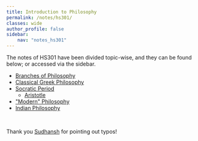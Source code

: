 ```yaml
---
title: Introduction to Philosophy
permalink: /notes/hs301/
classes: wide
author_profile: false
sidebar:
    nav: "notes_hs301"
---
```


<!-- This is by far the worst course I've done, why tf does IITB try so hard to be cool -->

The notes of HS301 have been divided topic-wise, and they can be found below; or accessed via the sidebar.

- [Branches of Philosophy](/notes/hs301/intro-to-phil)
- [Classical Greek Philosophy](/notes/hs301/anc-phil)
- [Socratic Period](/notes/hs301/socr-per)
    - [Aristotle](/notes/hs301/aris)
- ["Modern" Philosophy](/notes/hs301/modern)
- [Indian Philosophy](/notes/hs301/indian)

&nbsp;

Thank you [Sudhansh](https://sudhansh6.github.io/) for pointing out typos!